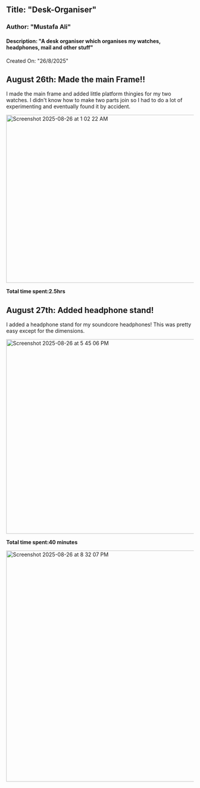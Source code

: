 ## Title: "Desk-Organiser"
### Author: "Mustafa Ali"
#### Description: "A desk organiser which organises my watches, headphones, mail and other stuff"
Created On: "26/8/2025"

## August 26th: Made the main Frame!!

I made the main frame and added little platform thingies for my two watches. I didn't know how to make two parts join so I had to do a lot of experimenting and eventually found it by accident.

<img width="1008" height="450" alt="Screenshot 2025-08-26 at 1 02 22 AM" src="https://github.com/user-attachments/assets/92d20788-0577-4508-8495-39736b618e3c" />

**Total time spent:2.5hrs**



## August 27th: Added headphone stand!

I added a headphone stand for my soundcore headphones! This was pretty easy except for the dimensions. 

<img width="978" height="521" alt="Screenshot 2025-08-26 at 5 45 06 PM" src="https://github.com/user-attachments/assets/14d20cf3-1c17-461a-95bc-f109493ea710" />

**Total time spent:40 minutes**


<img width="973" height="619" alt="Screenshot 2025-08-26 at 8 32 07 PM" src="https://github.com/user-attachments/assets/ad9ff028-b1e1-4af8-8de0-d5c947fc1873" />
